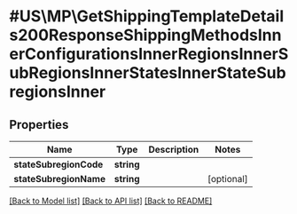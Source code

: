 # #US\MP\GetShippingTemplateDetails200ResponseShippingMethodsInnerConfigurationsInnerRegionsInnerSubRegionsInnerStatesInnerStateSubregionsInner

## Properties

Name | Type | Description | Notes
------------ | ------------- | ------------- | -------------
**stateSubregionCode** | **string** |  |
**stateSubregionName** | **string** |  | [optional]


[[Back to Model list]](../) [[Back to API list]](../../Api/US/MP) [[Back to README]](../../README.md)
